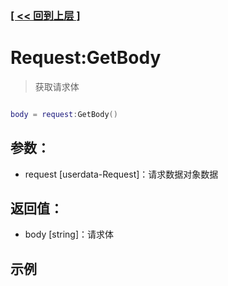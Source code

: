 ### [[ << 回到上层 ]](index.md)

# Request:GetBody

> 获取请求体

```lua

body = request:GetBody()

```

## 参数：

+ request [userdata-Request]：请求数据对象数据

## 返回值：

+ body [string]：请求体

## 示例

```lua

```